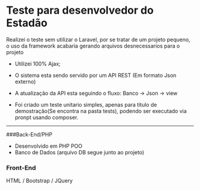 Teste para desenvolvedor do Estadão
==============================

Realizei o teste sem utilizar o Laravel, por se tratar de um projeto pequeno, o uso da framework acabaria gerando arquivos desnecessarios para o projeto
- Utilizei 100% Ajax;

- O sistema esta sendo servido por um API REST (Em formato Json externo)
- A atualização da API esta seguindo o fluxo: Banco -> Json -> view


 - Foi criado um teste unitario simples, apenas para titulo de demostração(Se encontra na pasta tests), podendo ser executado via pronpt usando composer.
--------

###Back-End/PHP
 - Desenvolvido em PHP POO
 - Banco de Dados (arquivo DB segue junto ao projeto)

### Front-End

HTML / Bootstrap / JQuery